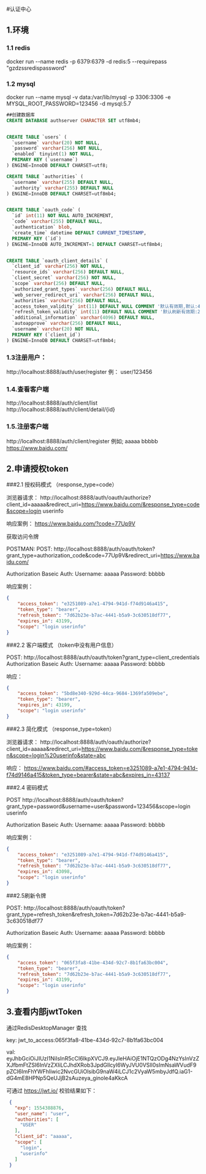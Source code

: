 #认证中心


## 1.环境
### 1.1 redis

docker run --name redis  -p 6379:6379 -d  redis:5  --requirepass "gzdzssredispassword" 


### 1.2 mysql
docker run --name mysql -v  data:/var/lib/mysql   -p 3306:3306  -e MYSQL_ROOT_PASSWORD=123456 -d mysql:5.7
 


```sql
##创建数据库
CREATE DATABASE authserver CHARACTER SET utf8mb4;


CREATE TABLE `users` (
  `username` varchar(20) NOT NULL,
  `password` varchar(256) NOT NULL,
  `enabled` tinyint(1) NOT NULL,
  PRIMARY KEY (`username`)
) ENGINE=InnoDB DEFAULT CHARSET=utf8;

CREATE TABLE `authorities` (
  `username` varchar(255) DEFAULT NULL,
  `authority` varchar(255) DEFAULT NULL
) ENGINE=InnoDB DEFAULT CHARSET=utf8mb4;


CREATE TABLE `oauth_code` (
  `id` int(11) NOT NULL AUTO_INCREMENT,
  `code` varchar(255) DEFAULT NULL,
  `authentication` blob,
  `create_time` datetime DEFAULT CURRENT_TIMESTAMP,
  PRIMARY KEY (`id`)
) ENGINE=InnoDB AUTO_INCREMENT=1 DEFAULT CHARSET=utf8mb4;


CREATE TABLE `oauth_client_details` (
  `client_id` varchar(256) NOT NULL,
  `resource_ids` varchar(256) DEFAULT NULL,
  `client_secret` varchar(256) NOT NULL,
  `scope` varchar(256) DEFAULT NULL,
  `authorized_grant_types` varchar(256) DEFAULT NULL,
  `web_server_redirect_uri` varchar(256) DEFAULT NULL,
  `authorities` varchar(256) DEFAULT NULL,
  `access_token_validity` int(11) DEFAULT NULL COMMENT '默认有效期,默认:43200',
  `refresh_token_validity` int(11) DEFAULT NULL COMMENT '默认刷新有效期:2592000',
  `additional_information` varchar(4096) DEFAULT NULL,
  `autoapprove` varchar(256) DEFAULT NULL,
  `username` varchar(20) NOT NULL,
  PRIMARY KEY (`client_id`)
) ENGINE=InnoDB DEFAULT CHARSET=utf8mb4;


```


### 1.3注册用户：
http://localhost:8888/auth/user/register     例： user/123456

### 1.4.查看客户端
http://localhost:8888/auth/client/list
http://localhost:8888/auth/client/detail/{id}

### 1.5.注册客户端
http://localhost:8888/auth/client/register  例如;  aaaaa  bbbbb  https://www.baidu.com/



## 2.申请授权token

###2.1 授权码模式  （response_type=code）

浏览器请求：
http://localhost:8888/auth/oauth/authorize?client_id=aaaaa&redirect_uri=https://www.baidu.com/&response_type=code&scope=login userinfo

响应案例：
https://www.baidu.com/?code=77Up9V

获取访问令牌

POSTMAN:
POST:
http://localhost:8888/auth/oauth/token?grant_type=authorization_code&code=77Up9V&redirect_uri=https://www.baidu.com/


Authorization
Baseic Auth:
Username: aaaaa
Password: bbbbb

响应案例：
```json
{
    "access_token": "e3251089-a7e1-4794-941d-f74d9146a415",
    "token_type": "bearer",
    "refresh_token": "7d62b23e-b7ac-4441-b5a9-3c630518df77",
    "expires_in": 43199,
    "scope": "login userinfo"
}

```


###2.2 客户端模式  （token中没有用户信息）

POST: http://localhost:8888/auth/oauth/token?grant_type=client_credentials
Authorization
Baseic Auth:
Username: aaaaa
Password: bbbbb

响应：
```json
{
    "access_token": "5bd8e340-929d-44ca-9684-1369fa509ebe",
    "token_type": "bearer",
    "expires_in": 43199,
    "scope": "login userinfo"
}

```


###2.3 简化模式 （response_type=token）

浏览器请求：
http://localhost:8888/auth/oauth/authorize?client_id=aaaaa&redirect_uri=https://www.baidu.com/&response_type=token&scope=login%20userinfo&state=abc


响应：
https://www.baidu.com/#access_token=e3251089-a7e1-4794-941d-f74d9146a415&token_type=bearer&state=abc&expires_in=43137


###2.4 密码模式

POST http://localhost:8888/auth/oauth/token?grant_type=password&username=user&password=123456&scope=login userinfo

Authorization
Baseic Auth:
Username: aaaaa
Password: bbbbb

响应案例：
```json
{
    "access_token": "e3251089-a7e1-4794-941d-f74d9146a415",
    "token_type": "bearer",
    "refresh_token": "7d62b23e-b7ac-4441-b5a9-3c630518df77",
    "expires_in": 43098,
    "scope": "login userinfo"
}
```



###2.5刷新令牌


POST: http://localhost:8888/auth/oauth/token?grant_type=refresh_token&refresh_token=7d62b23e-b7ac-4441-b5a9-3c630518df77

Authorization
Baseic Auth:
Username: aaaaa
Password: bbbbb

响应案例：

```json
{
    "access_token": "065f3fa8-41be-434d-92c7-8b1fa63bc004",
    "token_type": "bearer",
    "refresh_token": "7d62b23e-b7ac-4441-b5a9-3c630518df77",
    "expires_in": 43199,
    "scope": "login userinfo"
}


```




## 3.查看内部jwtToken

通过RedisDesktopManager 查找

key:  jwt_to_access:065f3fa8-41be-434d-92c7-8b1fa63bc004

val:  eyJhbGciOiJIUzI1NiIsInR5cCI6IkpXVCJ9.eyJleHAiOjE1NTQzODg4NzYsInVzZXJfbmFtZSI6InVzZXIiLCJhdXRob3JpdGllcyI6WyJVU0VSIl0sImNsaWVudF9pZCI6ImFhYWFhIiwic2NvcGUiOlsibG9naW4iLCJ1c2VyaW5mbyJdfQ.iaG1-dG4mE8HPNp5QeUJjB2sAuzeya_ginole4aKkcA

可通过 https://jwt.io/ 
校验结果如下：
```json
 {
   "exp": 1554388876,
   "user_name": "user",
   "authorities": [
     "USER"
   ],
   "client_id": "aaaaa",
   "scope": [
     "login",
     "userinfo"
   ]
 }

```
